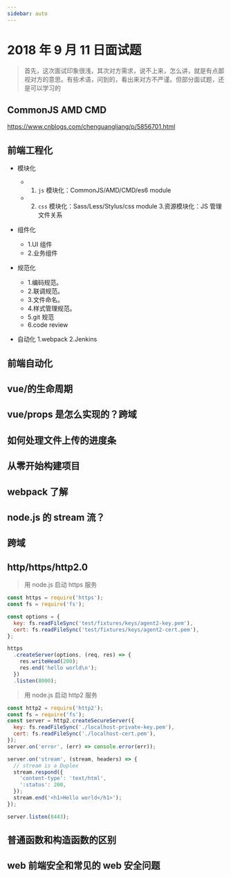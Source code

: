 ```yaml
---
sidebar: auto
---
```


# 2018 年 9 月 11 日面试题

> 首先，这次面试印象很浅，其次对方需求，说不上来，怎么讲，就是有点鄙视对方的意思。有些术语，问到的，看出来对方不严谨。但部分面试题，还是可以学习的

## CommonJS AMD CMD

<https://www.cnblogs.com/chenguangliang/p/5856701.html>

## 前端工程化

- 模块化
  - 1. `js` 模块化：CommonJS/AMD/CMD/es6 module
  - 2. `css` 模块化：Sass/Less/Stylus/css module 3.资源模块化：JS 管理文件关系
- 组件化

  - 1.UI 组件
  - 2.业务组件

- 规范化
  - 1.编码规范。
  - 2.联调规范。
  - 3.文件命名。
  - 4.样式管理规范。
  - 5.git 规范
  - 6.code review
- 自动化
  1.webpack
  2.Jenkins

## 前端自动化

## vue/的生命周期

## vue/props 是怎么实现的？跨域

## 如何处理文件上传的进度条

## 从零开始构建项目

## webpack 了解

## node.js 的 stream 流？

## 跨域

## http/https/http2.0

> 用 node.js 启动 https 服务

```js
const https = require('https');
const fs = require('fs');

const options = {
  key: fs.readFileSync('test/fixtures/keys/agent2-key.pem'),
  cert: fs.readFileSync('test/fixtures/keys/agent2-cert.pem'),
};

https
  .createServer(options, (req, res) => {
    res.writeHead(200);
    res.end('hello world\n');
  })
  .listen(8000);
```

> 用 node.js 启动 http2 服务

```js
const http2 = require('http2');
const fs = require('fs');
const server = http2.createSecureServer({
  key: fs.readFileSync('./localhost-private-key.pem'),
  cert: fs.readFileSync('./localhost-cert.pem'),
});
server.on('error', (err) => console.error(err));

server.on('stream', (stream, headers) => {
  // stream is a Duplex
  stream.respond({
    'content-type': 'text/html',
    ':status': 200,
  });
  stream.end('<h1>Hello world</h1>');
});

server.listen(8443);
```

## 普通函数和构造函数的区别

## web 前端安全和常见的 web 安全问题
